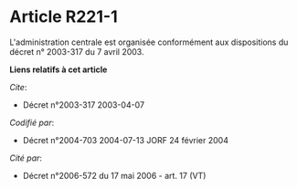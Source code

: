 # Article R221-1

L'administration centrale est organisée conformément aux dispositions du décret n° 2003-317 du 7 avril 2003.

**Liens relatifs à cet article**

_Cite_:

  - Décret n°2003-317 2003-04-07

_Codifié par_:

  - Décret n°2004-703 2004-07-13 JORF 24 février 2004

_Cité par_:

  - Décret n°2006-572 du 17 mai 2006 - art. 17 (VT)
